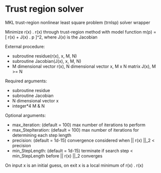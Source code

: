 # Trust region solver
MKL trust-region nonlinear least square problem (trnlsp) solver wrapper

Minimize r(x) . r(x) through trust-region method with model function m(p) = [ r(x) + J(x) . p ]^2, where J(x) is the Jacobian

External procedure:
* subroutine residue(r(x), x, M, N)
* subroutine Jacobian(J(x), x, M, N)
* M dimensional vector r(x), N dimensional vector x, M x N matrix J(x), M >= N

Required arguments:
* subroutine residue
* subroutine Jacobian
* N dimensional vector x
* integer*4 M & N

Optional arguments:
* max_iteration: (default = 100) max number of iterations to perform
* max_StepIteration: (default = 100) max number of iterations for determining each step length
* precision: (default = 1d-15) convergence considered when || r(x) ||_2 < precision
* min_StepLength: (default = 1d-15) terminate if search step < min_StepLength before || r(x) ||_2 converges

On input x is an initial guess, on exit x is a local minimum of r(x) . r(x)